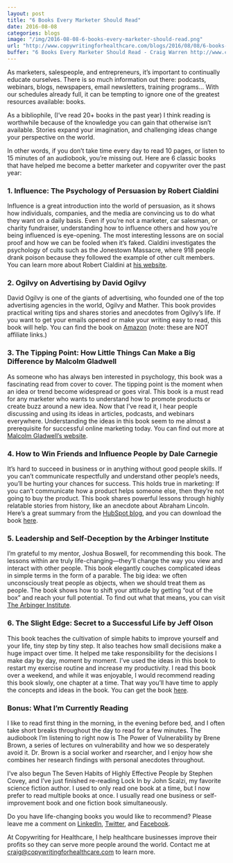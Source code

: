 ```yaml
---
layout: post
title: "6 Books Every Marketer Should Read"
date: 2016-08-08
categories: blogs
image: "/img/2016-08-08-6-books-every-marketer-should-read.png"
url: "http://www.copywritingforhealthcare.com/blogs/2016/08/08/6-books-every-marketer-should-read.html"
buffer: "6 Books Every Marketer Should Read - Craig Warren http://www.copywritingforhealthcare.com/blogs/2016/08/08/6-books-every-marketer-should-read.html"
---
```



As marketers, salespeople, and entrepreneurs, it’s important to continually educate ourselves. There is so much information out there: podcasts, webinars, blogs, newspapers, email newsletters, training programs… With our schedules already full, it can be tempting to ignore one of the greatest resources available: books.

As a bibliophile, (I’ve read 20+ books in the past year) I think reading is worthwhile because of the knowledge you can gain that otherwise isn’t available. Stories expand your imagination, and challenging ideas change your perspective on the world.

In other words, if you don’t take time every day to read 10 pages, or listen to 15 minutes of an audiobook, you’re missing out. Here are 6 classic books that have helped me become a better marketer and copywriter over the past year:

### 1. Influence: The Psychology of Persuasion by Robert Cialdini

Influence is a great introduction into the world of persuasion, as it shows how individuals, companies, and the media are convincing us to do what they want on a daily basis. Even if you’re not a marketer, car salesman, or charity fundraiser, understanding how to influence others and how you’re being influenced is eye-opening. The most interesting lessons are on social proof and how we can be fooled when it’s faked. Cialdini investigates the psychology of cults such as the Jonestown Massacre, where 918 people drank poison because they followed the example of other cult members. You can learn more about Robert Cialdini at [his website](https://www.influenceatwork.com/).
 
### 2. Ogilvy on Advertising by David Ogilvy 

David Ogilvy is one of the giants of advertising, who founded one of the top advertising agencies in the world, Ogilvy and Mather. This book provides practical writing tips and shares stories and anecdotes from Ogilvy’s life. If you want to get your emails opened or make your writing easy to read, this book will help. You can find the book on [Amazon](https://www.amazon.com/Ogilvy-Advertising-David/dp/039472903X) (note: these are NOT affiliate links.)
 
### 3. The Tipping Point: How Little Things Can Make a Big Difference by Malcolm Gladwell

As someone who has always ben interested in psychology, this book was a fascinating read from cover to cover. The tipping point is the moment when an idea or trend become widespread or goes viral. This book is a must read for any marketer who wants to understand how to promote products or create buzz around a new idea. Now that I’ve read it, I hear people discussing and using its ideas in articles, podcasts, and webinars everywhere. Understanding the ideas in this book seem to me almost a prerequisite for successful online marketing today. You can find out more at [Malcolm Gladwell’s website](http://gladwell.com/the-tipping-point/).

### 4. How to Win Friends and Influence People by Dale Carnegie

It’s hard to succeed in business or in anything without good people skills. If you can’t communicate respectfully and understand other people’s needs, you’ll be hurting your chances for success. This holds true in marketing: If you can’t communicate how a product helps someone else, then they’re not going to buy the product. This book shares powerful lessons through highly relatable stories from history, like an anecdote about Abraham Lincoln. Here’s a great summary from the [HubSpot blog](http://www.hubspot.com/sales/how-to-win-friends-and-influence-people-summary), and you can download the book [here](http://www.yourcoach.be/blog/wp-content/uploads/2014/02/Dale-Carnegie-How-to-win-friends-and-influence-people.pdf).

### 5. Leadership and Self-Deception by the Arbinger Institute

I’m grateful to my mentor, Joshua Boswell, for recommending this book. The lessons within are truly life-changing—they’ll change the way you view and interact with other people. This book elegantly couches complicated ideas in simple terms in the form of a parable. The big idea: we often unconsciously treat people as objects, when we should treat them as people. The book shows how to shift your attitude by getting “out of the box” and reach your full potential. To find out what that means, you can visit [The Arbinger Institute](https://arbinger.com/product/leadership-and-self-deception/).
 
### 6. The Slight Edge: Secret to a Successful Life by Jeff Olson

This book teaches the cultivation of simple habits to improve yourself and your life, tiny step by tiny step. It also teaches how small decisiions make a huge impact over time. It helped me take responsibility for the decisions I make day by day, moment by moment. I’ve used the ideas in this book to restart my exercise routine and increase my productivity. I read this book over a weekend, and while it was enjoyable, I would recommend reading this book slowly, one chapter at a time. That way you’ll have time to apply the concepts and ideas in the book. You can get the book [here](http://www.amazon.com/gp/product/0967285550?ie=UTF8&tag=timemanahabi-20&linkCode=as2&camp=1789&creative=390957&creativeASIN=0967285550).

### Bonus: What I’m Currently Reading 

I like to read first thing in the morning, in the evening before bed, and I often take short breaks throughout the day to read for a few minutes. The audiobook I’m listening to right now is The Power of Vulnerability by Brene Brown, a series of lectures on vulnerability and how we so desperately avoid it. Dr. Brown is a social worker and rsearcher, and I enjoy how she combines her research findings with personal anecdotes throughout.

I’ve also begun The Seven Habits of Highly Effective People by Stephen Covey, and I’ve just finished re-reading Lock In by John Scalzi, my favorite science fiction author. I used to only read one book at a time, but I now prefer to read multiple books at once. I usually read one business or self-improvement book and one fiction book simultaneously.

Do you have life-changing books you would like to recommend? Please leave me a comment on [LinkedIn](https://www.linkedin.com/in/craigwarrenwriter/), [Twitter](https://twitter.com/cwarren_writer), and [Facebook](https://www.facebook.com/craigwarrenwriter).

At Copywriting for Healthcare, I help healthcare businesses improve their profits so they can serve more people around the world. Contact me at craig@copywritingforhealthcare.com to learn more.

